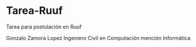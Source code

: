 # Tarea-Ruuf
 Tarea para postulación en Ruuf

 Gonzalo Zamora Lopez
 Ingeniero Civil en Computación mención Informática
